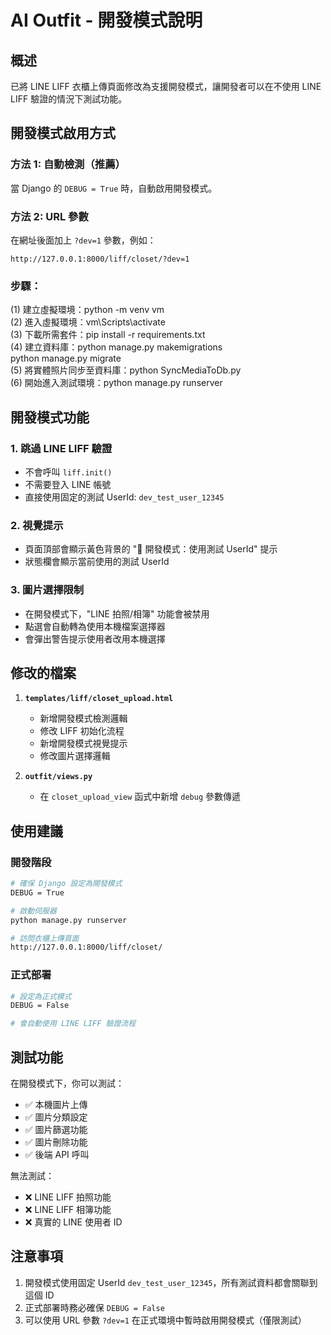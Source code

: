 # AI Outfit - 開發模式說明

## 概述
已將 LINE LIFF 衣櫃上傳頁面修改為支援開發模式，讓開發者可以在不使用 LINE LIFF 驗證的情況下測試功能。

## 開發模式啟用方式

### 方法 1: 自動檢測（推薦）
當 Django 的 `DEBUG = True` 時，自動啟用開發模式。

### 方法 2: URL 參數
在網址後面加上 `?dev=1` 參數，例如：
```
http://127.0.0.1:8000/liff/closet/?dev=1
```
### 步驟：
(1) 建立虛擬環境：python -m venv vm  
(2) 進入虛擬環境：vm\Scripts\activate  
(3) 下載所需套件：pip install -r requirements.txt  
(4) 建立資料庫：python manage.py makemigrations  
               python manage.py migrate  
(5) 將實體照片同步至資料庫：python SyncMediaToDb.py  
(6) 開始進入測試環境：python manage.py runserver  

## 開發模式功能

### 1. 跳過 LINE LIFF 驗證
- 不會呼叫 `liff.init()`
- 不需要登入 LINE 帳號
- 直接使用固定的測試 UserId: `dev_test_user_12345`

### 2. 視覺提示
- 頁面頂部會顯示黃色背景的 "🚀 開發模式：使用測試 UserId" 提示
- 狀態欄會顯示當前使用的測試 UserId

### 3. 圖片選擇限制
- 在開發模式下，"LINE 拍照/相簿" 功能會被禁用
- 點選會自動轉為使用本機檔案選擇器
- 會彈出警告提示使用者改用本機選擇

## 修改的檔案

1. **`templates/liff/closet_upload.html`**
   - 新增開發模式檢測邏輯
   - 修改 LIFF 初始化流程
   - 新增開發模式視覺提示
   - 修改圖片選擇邏輯

2. **`outfit/views.py`**
   - 在 `closet_upload_view` 函式中新增 `debug` 參數傳遞

## 使用建議

### 開發階段
```bash
# 確保 Django 設定為開發模式
DEBUG = True

# 啟動伺服器
python manage.py runserver

# 訪問衣櫃上傳頁面
http://127.0.0.1:8000/liff/closet/
```

### 正式部署
```bash
# 設定為正式模式
DEBUG = False

# 會自動使用 LINE LIFF 驗證流程
```

## 測試功能

在開發模式下，你可以測試：
- ✅ 本機圖片上傳
- ✅ 圖片分類設定
- ✅ 圖片篩選功能
- ✅ 圖片刪除功能
- ✅ 後端 API 呼叫

無法測試：
- ❌ LINE LIFF 拍照功能
- ❌ LINE LIFF 相簿功能
- ❌ 真實的 LINE 使用者 ID

## 注意事項

1. 開發模式使用固定 UserId `dev_test_user_12345`，所有測試資料都會關聯到這個 ID
2. 正式部署時務必確保 `DEBUG = False`
3. 可以使用 URL 參數 `?dev=1` 在正式環境中暫時啟用開發模式（僅限測試）

